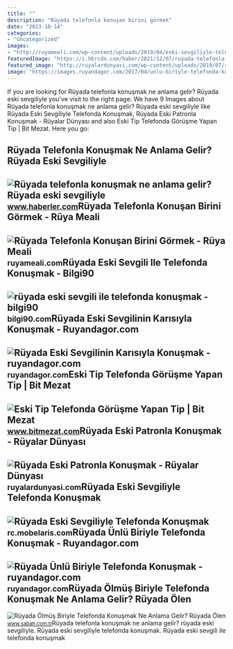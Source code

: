 ```yaml
---
title: ""
description: "Rüyada telefonla konuşan birini görmek"
date: "2023-10-14"
categories:
- "Uncategorized"
images:
- "http://ruyameali.com/wp-content/uploads/2019/04/eski-sevgiliyle-telefonda-konusmak-1024x512.jpg"
featuredImage: "https://i.hbrcdn.com/haber/2021/12/07/ruyada-telefonla-konusmak-ne-anlama-gelir-ruyada-14581049_4994_amp.jpg"
featured_image: "http://ruyalardunyasi.com/wp-content/uploads/2019/07/ruyada-eski-patronla-konusmak.jpg"
image: "https://images.ruyandagor.com/2017/04/unlu-biriyle-telefonda-konusmak-1138.jpg"
---
```


If you are looking for Rüyada telefonla konuşmak ne anlama gelir? Rüyada eski sevgiliyle you've visit to the right page. We have 9 Images about Rüyada telefonla konuşmak ne anlama gelir? Rüyada eski sevgiliyle like Rüyada Eski Sevgiliyle Telefonda Konuşmak, Rüyada Eski Patronla Konuşmak - Rüyalar Dünyası and also Eski Tip Telefonda Görüşme Yapan Tip | Bit Mezat. Here you go:

Rüyada Telefonla Konuşmak Ne Anlama Gelir? Rüyada Eski Sevgiliyle
-----------------------------------------------------------------

 ![Rüyada telefonla konuşmak ne anlama gelir? Rüyada eski sevgiliyle](https://i.hbrcdn.com/haber/2021/12/07/ruyada-telefonla-konusmak-ne-anlama-gelir-ruyada-14581049_4994_amp.jpg) <small>www.haberler.com</small>Rüyada Telefonla Konuşan Birini Görmek - Rüya Meali
---------------------------------------------------

 ![Rüyada Telefonla Konuşan Birini Görmek - Rüya Meali](http://ruyameali.com/wp-content/uploads/2019/03/ruyada-telefonla-konusan-birini-gormek.jpg) <small>ruyameali.com</small>Rüyada Eski Sevgili Ile Telefonda Konuşmak - ️ Bilgi90
------------------------------------------------------

 ![rüyada eski sevgili ile telefonda konuşmak - ️ bilgi90](https://i2.milimaj.com/i/milliyet/75/0x0/60aee2ac5542833b98e68e5b.jpg) <small>bilgi90.com</small>Rüyada Eski Sevgilinin Karısıyla Konuşmak - Ruyandagor.com
----------------------------------------------------------

 ![Rüyada Eski Sevgilinin Karısıyla Konuşmak - ruyandagor.com](https://images.ruyandagor.com/2017/04/eski-sevgilinin-karisiyla-konusmak-0239.jpg) <small>ruyandagor.com</small>Eski Tip Telefonda Görüşme Yapan Tip | Bit Mezat
------------------------------------------------

 ![Eski Tip Telefonda Görüşme Yapan Tip | Bit Mezat](https://d35fbhjemrkr2a.cloudfront.net/Images/Shop/31/Product/11440/400/dbc901f0626b4a188b7369782925c61b.jpg) <small>www.bitmezat.com</small>Rüyada Eski Patronla Konuşmak - Rüyalar Dünyası
-----------------------------------------------

 ![Rüyada Eski Patronla Konuşmak - Rüyalar Dünyası](http://ruyalardunyasi.com/wp-content/uploads/2019/07/ruyada-eski-patronla-konusmak.jpg) <small>ruyalardunyasi.com</small>Rüyada Eski Sevgiliyle Telefonda Konuşmak
-----------------------------------------

 ![Rüyada Eski Sevgiliyle Telefonda Konuşmak](http://ruyameali.com/wp-content/uploads/2019/04/eski-sevgiliyle-telefonda-konusmak-1024x512.jpg) <small>rc.mobelaris.com</small>Rüyada Ünlü Biriyle Telefonda Konuşmak - Ruyandagor.com
-------------------------------------------------------

 ![Rüyada Ünlü Biriyle Telefonda Konuşmak - ruyandagor.com](https://images.ruyandagor.com/2017/04/unlu-biriyle-telefonda-konusmak-1138.jpg) <small>ruyandagor.com</small>Rüyada Ölmüş Biriyle Telefonda Konuşmak Ne Anlama Gelir? Rüyada Ölen
--------------------------------------------------------------------

 ![Rüyada Ölmüş Biriyle Telefonda Konuşmak Ne Anlama Gelir? Rüyada Ölen](https://iasbh.tmgrup.com.tr/db0621/752/395/0/0/724/380?u=https://isbh.tmgrup.com.tr/sbh/2022/09/03/ruyada-olmus-biriyle-telefonda-konusmak-ne-anlama-gelir-ruyada-olen-biriyle-telefonda-konusmanin-anlami-1662209001244.jpg) <small>www.sabah.com.tr</small>Rüyada telefonla konuşmak ne anlama gelir? rüyada eski sevgiliyle. Rüyada eski sevgiliyle telefonda konuşmak. Rüyada eski sevgili ile telefonda konuşmak
